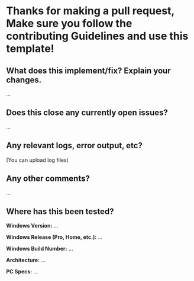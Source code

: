 # Thanks for making a pull request, Make sure you follow the contributing Guidelines and use this template!

What does this implement/fix? Explain your changes.
---------------------------------------------------
…

Does this close any currently open issues?
------------------------------------------
…


Any relevant logs, error output, etc?
-------------------------------------
(You can upload log files)

Any other comments?
-------------------
…

Where has this been tested?
---------------------------
**Windows Version:** ...

**Windows Release (Pro, Home, etc.):** ...

**Windows Build Number:** …

**Architecture:** ...

**PC Specs:** ...
